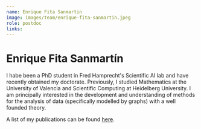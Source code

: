 ```yaml
---
name: Enrique Fita Sanmartin
image: images/team/enrique-fita-sanmartin.jpeg
role: postdoc
links:
---
```


# Enrique Fita Sanmartín


I habe been a PhD student in Fred Hamprecht's Scientific AI lab and have recently obtained my doctorate. Previously, I studied Mathematics at the University of Valencia and Scientific Computing at Heidelberg University. I am principally interested in the development and understanding of methods for the analysis of data (specifically modelled by graphs) with a well founded theory. 


A list of my publications can be found [here](https://scholar.google.com/citations?user=YgRrAMcAAAAJ&hl=en&oi=ao).





